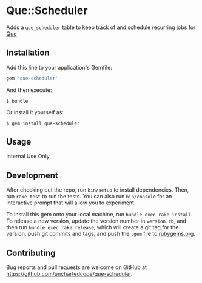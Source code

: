# Que::Scheduler

Adds a `que_scheduler` table to keep track of and schedule recurring jobs for [Que](https://github.com/chanks/que)

## Installation

Add this line to your application's Gemfile:

```ruby
gem 'que-scheduler'
```

And then execute:

    $ bundle

Or install it yourself as:

    $ gem install que-scheduler

## Usage

Internal Use Only

## Development

After checking out the repo, run `bin/setup` to install dependencies. Then, run `rake test` to run the tests. You can also run `bin/console` for an interactive prompt that will allow you to experiment.

To install this gem onto your local machine, run `bundle exec rake install`. To release a new version, update the version number in `version.rb`, and then run `bundle exec rake release`, which will create a git tag for the version, push git commits and tags, and push the `.gem` file to [rubygems.org](https://rubygems.org).

## Contributing

Bug reports and pull requests are welcome on GitHub at https://github.com/unchartedcode/que-scheduler.

